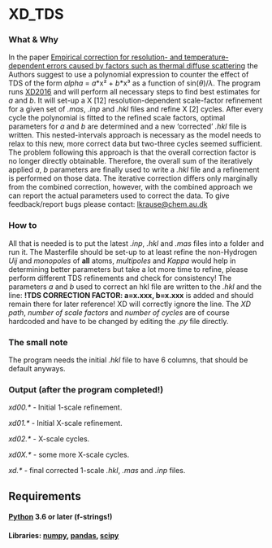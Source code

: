 # XD_TDS

### What & Why
In the paper [Empirical correction for resolution- and temperature-dependent errors caused by factors such as thermal diffuse scattering](https://scripts.iucr.org/cgi-bin/paper?ks5474) the Authors suggest to use a polynomial expression to counter the effect of TDS of the form *alpha* = *a*\*x&sup2; + *b*\*x&sup3; as a function of sin(*&theta;*)/*&lambda;*. The program runs [XD2016](https://www.chem.gla.ac.uk/~louis/xd-home/) and will perform all necessary steps to find best estimates for *a* and *b*. It will set-up a X [12] resolution-dependent scale-factor refinement for a given set of *.mas*, *.inp* and *.hkl* files and refine X [2] cycles. After every cycle the polynomial is fitted to the refined scale factors, optimal parameters for *a* and *b* are determined and a new ‘corrected’ *.hkl* file is written. This nested-intervals approach is necessary as the model needs to relax to this new, more correct data but two-three cycles seemed sufficient. The problem following this approach is that the overall correction factor is no longer directly obtainable. Therefore, the overall sum of the iteratively applied *a*, *b* parameters are finally used to write a *.hkl* file and a refinement is performed on those data. The iterative correction differs only marginally from the combined correction, however, with the combined approach we can report the actual parameters used to correct the data.
To give feedback/report bugs please contact: lkrause@chem.au.dk

### How to
All that is needed is to put the latest *.inp*, *.hkl* and *.mas* files into a folder and run it.
The Masterfile should be set-up to at least refine the non-Hydrogen *Uij* and *monopoles* of **all** atoms, *multipoles* and *Kappa* would help in determining better parameters but take a lot more time to refine, please perform different TDS refinements and check for consistency! 
The parameters *a* and *b* used to correct an hkl file are written to the *.hkl* and the line: **!TDS CORRECTION FACTOR: a=x.xxx, b=x.xxx**
is added and should remain there for later reference! XD will correctly ignore the line.
The *XD path*, *number of scale factors* and *number of cycles* are of course hardcoded and have to be changed by editing the *.py* file directly.

### The small note
The program needs the initial *.hkl* file to have 6 columns, that should be default anyways.

### Output (after the program completed!)
*xd00.\** - Initial 1-scale refinement.
 
*xd01.\** - Initial X-scale refinement.
 
*xd02.\** - X-scale cycles.
 
*xd0X.\** - some more X-scale cycles.
 
*xd.\** - final corrected 1-scale *.hkl*, *.mas* and *.inp* files.

## Requirements

#### [Python](https://www.python.org/) 3.6 or later (f-strings!)

#### Libraries: [numpy](https://www.numpy.org/), [pandas](https://pandas.pydata.org/), [scipy](https://www.scipy.org/)
